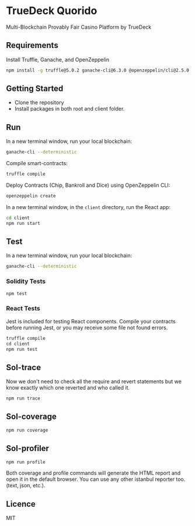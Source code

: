 # TrueDeck Quorido
Multi-Blockchain Provably Fair Casino Platform by TrueDeck

## Requirements

Install Truffle, Ganache, and OpenZeppelin 

```bash
npm install -g truffle@5.0.2 ganache-cli@6.3.0 @openzeppelin/cli@2.5.0
```

## Getting Started

- Clone the repository
- Install packages in both root and client folder.

## Run

In a new terminal window, run your local blockchain:

```bash
ganache-cli --deterministic
```

Compile smart-contracts:

```bash
truffle compile
```

Deploy Contracts (Chip, Bankroll and Dice) using OpenZeppelin CLI:

```bash
openzeppelin create
```

In a new terminal window, in the `client` directory, run the React app:

```bash
cd client
npm run start
```

## Test

In a new terminal window, run your local blockchain:

```bash
ganache-cli --deterministic
```

### Solidity Tests

```bash
npm test
```

### React Tests
Jest is included for testing React components. Compile your contracts before running Jest, or you may receive some file not found errors.

```javascript
truffle compile
cd client
npm run test
```

## Sol-trace

Now we don't need to check all the require and revert statements but we know exactly which one reverted and who called it.

```bash
npm run trace
```

## Sol-coverage

```bash
npm run coverage
```
## Sol-profiler

```bash
npm run profile
```


Both coverage and profile commands will generate the HTML report and open it in the default browser. You can use any other istanbul reporter too. (text, json, etc.).

## Licence

MIT
